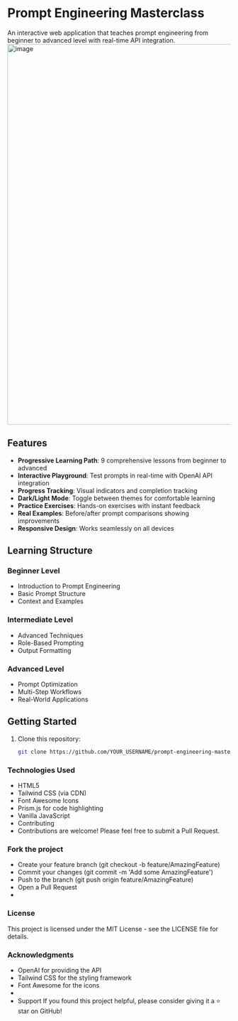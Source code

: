 # Prompt Engineering Masterclass

An interactive web application that teaches prompt engineering from beginner to advanced level with real-time API integration.
<img width="841" height="857" alt="image" src="https://github.com/user-attachments/assets/8ca25961-c3de-4b14-a628-48884a0e20ce" />


## Features

- **Progressive Learning Path**: 9 comprehensive lessons from beginner to advanced
- **Interactive Playground**: Test prompts in real-time with OpenAI API integration
- **Progress Tracking**: Visual indicators and completion tracking
- **Dark/Light Mode**: Toggle between themes for comfortable learning
- **Practice Exercises**: Hands-on exercises with instant feedback
- **Real Examples**: Before/after prompt comparisons showing improvements
- **Responsive Design**: Works seamlessly on all devices

## Learning Structure

### Beginner Level
- Introduction to Prompt Engineering
- Basic Prompt Structure
- Context and Examples

### Intermediate Level
- Advanced Techniques
- Role-Based Prompting
- Output Formatting

### Advanced Level
- Prompt Optimization
- Multi-Step Workflows
- Real-World Applications

## Getting Started

1. Clone this repository:
   ```bash
   git clone https://github.com/YOUR_USERNAME/prompt-engineering-masterclass.git


 ### Technologies Used
   
- HTML5
- Tailwind CSS (via CDN)
- Font Awesome Icons
- Prism.js for code highlighting
- Vanilla JavaScript
- Contributing
- Contributions are welcome! Please feel free to submit a Pull Request.

### Fork the project

- Create your feature branch (git checkout -b feature/AmazingFeature)
- Commit your changes (git commit -m 'Add some AmazingFeature')
- Push to the branch (git push origin feature/AmazingFeature)
- Open a Pull Request
- 
### License
This project is licensed under the MIT License - see the LICENSE file for details.

### Acknowledgments
- OpenAI for providing the API
 - Tailwind CSS for the styling framework
- Font Awesome for the icons
- 
- Support
If you found this project helpful, please consider giving it a ⭐ star on GitHub!
